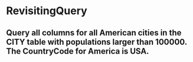 # RevisitingQuery

## Query all columns for all American cities in the CITY table with populations larger than 100000. The CountryCode for America is USA.

